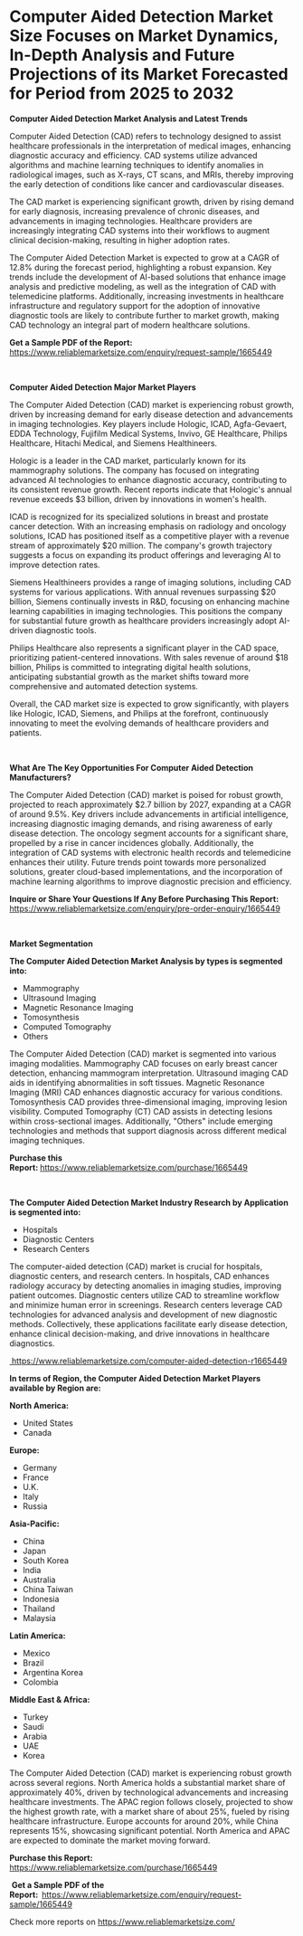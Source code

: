 <p><h1>Computer Aided Detection Market Size Focuses on Market Dynamics, In-Depth Analysis and Future Projections of its Market Forecasted for Period from 2025 to 2032</h1></p><p><strong>Computer Aided Detection Market Analysis and Latest Trends</strong></p>
<p><p>Computer Aided Detection (CAD) refers to technology designed to assist healthcare professionals in the interpretation of medical images, enhancing diagnostic accuracy and efficiency. CAD systems utilize advanced algorithms and machine learning techniques to identify anomalies in radiological images, such as X-rays, CT scans, and MRIs, thereby improving the early detection of conditions like cancer and cardiovascular diseases.</p><p>The CAD market is experiencing significant growth, driven by rising demand for early diagnosis, increasing prevalence of chronic diseases, and advancements in imaging technologies. Healthcare providers are increasingly integrating CAD systems into their workflows to augment clinical decision-making, resulting in higher adoption rates. </p><p>The Computer Aided Detection Market is expected to grow at a CAGR of 12.8% during the forecast period, highlighting a robust expansion. Key trends include the development of AI-based solutions that enhance image analysis and predictive modeling, as well as the integration of CAD with telemedicine platforms. Additionally, increasing investments in healthcare infrastructure and regulatory support for the adoption of innovative diagnostic tools are likely to contribute further to market growth, making CAD technology an integral part of modern healthcare solutions.</p></p>
<p><strong>Get a Sample PDF of the Report:&nbsp;</strong> <a href="https://www.reliablemarketsize.com/enquiry/request-sample/1665449?utm_campaign=2778&utm_medium=2&utm_source=Github&utm_content=ia&utm_term=09032025&utm_id=computer-aided-detection">https://www.reliablemarketsize.com/enquiry/request-sample/1665449</a></p>
<p>&nbsp;</p>
<p><strong>Computer Aided Detection Major Market Players</strong></p>
<p><p>The Computer Aided Detection (CAD) market is experiencing robust growth, driven by increasing demand for early disease detection and advancements in imaging technologies. Key players include Hologic, ICAD, Agfa-Gevaert, EDDA Technology, Fujifilm Medical Systems, Invivo, GE Healthcare, Philips Healthcare, Hitachi Medical, and Siemens Healthineers.</p><p>Hologic is a leader in the CAD market, particularly known for its mammography solutions. The company has focused on integrating advanced AI technologies to enhance diagnostic accuracy, contributing to its consistent revenue growth. Recent reports indicate that Hologic's annual revenue exceeds $3 billion, driven by innovations in women's health.</p><p>ICAD is recognized for its specialized solutions in breast and prostate cancer detection. With an increasing emphasis on radiology and oncology solutions, ICAD has positioned itself as a competitive player with a revenue stream of approximately $20 million. The company's growth trajectory suggests a focus on expanding its product offerings and leveraging AI to improve detection rates.</p><p>Siemens Healthineers provides a range of imaging solutions, including CAD systems for various applications. With annual revenues surpassing $20 billion, Siemens continually invests in R&D, focusing on enhancing machine learning capabilities in imaging technologies. This positions the company for substantial future growth as healthcare providers increasingly adopt AI-driven diagnostic tools.</p><p>Philips Healthcare also represents a significant player in the CAD space, prioritizing patient-centered innovations. With sales revenue of around $18 billion, Philips is committed to integrating digital health solutions, anticipating substantial growth as the market shifts toward more comprehensive and automated detection systems.</p><p>Overall, the CAD market size is expected to grow significantly, with players like Hologic, ICAD, Siemens, and Philips at the forefront, continuously innovating to meet the evolving demands of healthcare providers and patients.</p></p>
<p>&nbsp;</p>
<p><strong>What Are The Key Opportunities For Computer Aided Detection Manufacturers?</strong></p>
<p><p>The Computer Aided Detection (CAD) market is poised for robust growth, projected to reach approximately $2.7 billion by 2027, expanding at a CAGR of around 9.5%. Key drivers include advancements in artificial intelligence, increasing diagnostic imaging demands, and rising awareness of early disease detection. The oncology segment accounts for a significant share, propelled by a rise in cancer incidences globally. Additionally, the integration of CAD systems with electronic health records and telemedicine enhances their utility. Future trends point towards more personalized solutions, greater cloud-based implementations, and the incorporation of machine learning algorithms to improve diagnostic precision and efficiency.</p></p>
<p><strong>Inquire or Share Your Questions If Any Before Purchasing This Report:</strong> <a href="https://www.reliablemarketsize.com/enquiry/pre-order-enquiry/1665449?utm_campaign=2778&utm_medium=2&utm_source=Github&utm_content=ia&utm_term=09032025&utm_id=computer-aided-detection">https://www.reliablemarketsize.com/enquiry/pre-order-enquiry/1665449</a></p>
<p>&nbsp;</p>
<p><strong>Market Segmentation</strong></p>
<p><strong>The Computer Aided Detection Market Analysis by types is segmented into:</strong></p>
<p><ul><li>Mammography</li><li>Ultrasound Imaging</li><li>Magnetic Resonance Imaging</li><li>Tomosynthesis</li><li>Computed Tomography</li><li>Others</li></ul></p>
<p><p>The Computer Aided Detection (CAD) market is segmented into various imaging modalities. Mammography CAD focuses on early breast cancer detection, enhancing mammogram interpretation. Ultrasound imaging CAD aids in identifying abnormalities in soft tissues. Magnetic Resonance Imaging (MRI) CAD enhances diagnostic accuracy for various conditions. Tomosynthesis CAD provides three-dimensional imaging, improving lesion visibility. Computed Tomography (CT) CAD assists in detecting lesions within cross-sectional images. Additionally, "Others" include emerging technologies and methods that support diagnosis across different medical imaging techniques.</p></p>
<p><strong>Purchase this Report:&nbsp;</strong><a href="https://www.reliablemarketsize.com/purchase/1665449?utm_campaign=2778&utm_medium=2&utm_source=Github&utm_content=ia&utm_term=09032025&utm_id=computer-aided-detection">https://www.reliablemarketsize.com/purchase/1665449</a></p>
<p>&nbsp;</p>
<p><strong>The Computer Aided Detection Market Industry Research by Application is segmented into:</strong></p>
<p><ul><li>Hospitals</li><li>Diagnostic Centers</li><li>Research Centers</li></ul></p>
<p><p>The computer-aided detection (CAD) market is crucial for hospitals, diagnostic centers, and research centers. In hospitals, CAD enhances radiology accuracy by detecting anomalies in imaging studies, improving patient outcomes. Diagnostic centers utilize CAD to streamline workflow and minimize human error in screenings. Research centers leverage CAD technologies for advanced analysis and development of new diagnostic methods. Collectively, these applications facilitate early disease detection, enhance clinical decision-making, and drive innovations in healthcare diagnostics.</p></p>
<p><a href="https://www.reliablemarketsize.com/computer-aided-detection-r1665449?utm_campaign=2778&utm_medium=2&utm_source=Github&utm_content=ia&utm_term=09032025&utm_id=computer-aided-detection">&nbsp;https://www.reliablemarketsize.com/computer-aided-detection-r1665449</a></p>
<p><strong>In terms of Region, the Computer Aided Detection Market Players available by Region are:</strong></p>
<p>
    <p> <strong> North America: </strong>
        <ul>
            <li>United States</li>
            <li>Canada</li>
        </ul>
        </p> 
    <p> <strong> Europe: </strong>
        <ul>
            <li>Germany</li>
            <li>France</li>
            <li>U.K.</li>
            <li>Italy</li>
            <li>Russia</li>
        </ul>
        </p> 
    <p> <strong> Asia-Pacific: </strong>
        <ul>
            <li>China</li>
            <li>Japan</li>
            <li>South Korea</li>
            <li>India</li>
            <li>Australia</li>
            <li>China Taiwan</li>
            <li>Indonesia</li>
            <li>Thailand</li>
            <li>Malaysia</li>
        </ul>
        </p> 
    <p> <strong> Latin America: </strong>
        <ul>
            <li>Mexico</li>
            <li>Brazil</li>
            <li>Argentina Korea</li>
            <li>Colombia</li>
        </ul>
        </p> 
    <p> <strong> Middle East & Africa: </strong>
        <ul>
            <li>Turkey</li>
            <li>Saudi</li>
            <li>Arabia</li>
            <li>UAE</li>
            <li>Korea</li>
        </ul>
    </p>
    </p>
<p><p>The Computer Aided Detection (CAD) market is experiencing robust growth across several regions. North America holds a substantial market share of approximately 40%, driven by technological advancements and increasing healthcare investments. The APAC region follows closely, projected to show the highest growth rate, with a market share of about 25%, fueled by rising healthcare infrastructure. Europe accounts for around 20%, while China represents 15%, showcasing significant potential. North America and APAC are expected to dominate the market moving forward.</p></p>
<p><strong>Purchase this Report: </strong><a href="https://www.reliablemarketsize.com/purchase/1665449?utm_campaign=2778&utm_medium=2&utm_source=Github&utm_content=ia&utm_term=09032025&utm_id=computer-aided-detection">https://www.reliablemarketsize.com/purchase/1665449</a></p>
<p>&nbsp;<strong>Get a Sample PDF of the Report:&nbsp;&nbsp;</strong><a href="https://www.reliablemarketsize.com/enquiry/request-sample/1665449?utm_campaign=2778&utm_medium=2&utm_source=Github&utm_content=ia&utm_term=09032025&utm_id=computer-aided-detection">https://www.reliablemarketsize.com/enquiry/request-sample/1665449</a></p>
<p><strong></strong></p>
<p>Check more reports on <a href="https://www.reliablemarketsize.com/?utm_campaign=2778&utm_medium=2&utm_source=Github&utm_content=ia&utm_term=09032025&utm_id=computer-aided-detection">https://www.reliablemarketsize.com/</a></p>